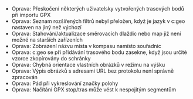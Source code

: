 ##
- Oprava: Přeskočení některých uživatelsky vytvořených trasových bodů při importu GPX
- Oprava: Seznam rozšířených filtrů nebyl přeložen, když je jazyk v c:geo nastaven na jiný než výchozí
- Oprava: Stahování/aktualizace směrovacích dlaždic nebo map již není možné na starších zařízeních
- Oprava: Zobrazení názvu místa v kompasu namísto souřadnic
- Oprava: c:geo se při přidávání trasového bodu zasekne, když jsou určité vzorce zkopírovány do schránky
- Oprava: Chybná orientace vlastních obrázků v režimu na výšku
- Oprava: Výpis obrázků s adresami URL bez protokolu není správně zpracován
- Oprava: Pád při vykreslování značky polohy
- Oprava: Načítání GPX stop/tras může vést k nespojitým segmentům
